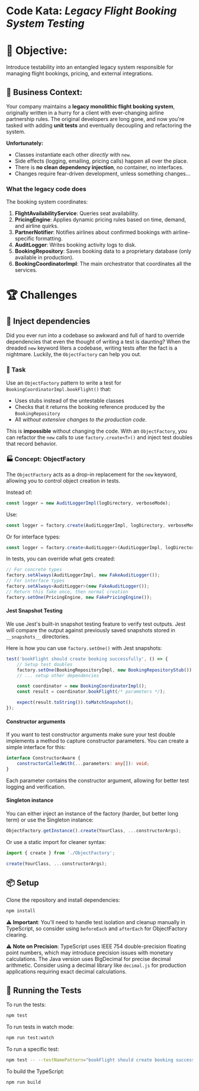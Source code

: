 # Code Kata: *Legacy Flight Booking System Testing*

# 🎯 Objective:

Introduce testability into an entangled legacy system responsible for managing flight bookings, pricing, and external integrations.

## 💼 Business Context:

Your company maintains a **legacy monolithic flight booking system**, originally written in a hurry for a client with ever-changing airline partnership rules. The original developers are long gone, and now you're tasked with adding **unit tests** and eventually decoupling and refactoring the system.

**Unfortunately:**

* Classes instantiate each other *directly* with `new`.
* Side effects (logging, emailing, pricing calls) happen all over the place.
* There is **no clean dependency injection**, no container, no interfaces.
* Changes require fear-driven development, unless something changes…

### What the legacy code does

The booking system coordinates:

1. **FlightAvailabilityService**: Queries seat availability.
2. **PricingEngine**: Applies dynamic pricing rules based on time, demand, and airline quirks.
3. **PartnerNotifier**: Notifies airlines about confirmed bookings with airline-specific formatting.
4. **AuditLogger**: Writes booking activity logs to disk.
5. **BookingRepository**: Saves booking data to a proprietary database (only available in production).
6. **BookingCoordinatorImpl**: The main orchestrator that coordinates all the services.

# 🏆 Challenges

## 🥉 Inject dependencies

Did you ever run into a codebase so awkward and full of hard to override dependencies that even the thought of writing a test is daunting? When the dreaded `new` keyword liters a codebase, writing tests after the fact is a nightmare. Luckily, the `ObjectFactory` can help you out.

### 🔧 Task

Use an `ObjectFactory` pattern to write a test for `BookingCoordinatorImpl.bookFlight()` that:
* Uses stubs instead of the untestable classes
* Checks that it returns the booking reference produced by the `BookingRepository`
* All *without extensive changes to the production code*.

This is **impossible** without changing the code. With an `ObjectFactory`, you can refactor the `new` calls to use `factory.create<T>()` and inject test doubles that record behavior.

### 🏭 Concept: ObjectFactory

The `ObjectFactory` acts as a drop-in replacement for the `new` keyword, allowing you to control object creation in tests.

Instead of:
```typescript
const logger = new AuditLoggerImpl(logDirectory, verboseMode);
```

Use:
```typescript
const logger = factory.create(AuditLoggerImpl, logDirectory, verboseMode);
```

Or for interface types:
```typescript
const logger = factory.create<AuditLogger>(AuditLoggerImpl, logDirectory, verboseMode);
```

In tests, you can override what gets created:
```typescript
// For concrete types
factory.setAlways(AuditLoggerImpl, new FakeAuditLogger());
// For interface types
factory.setAlways<AuditLogger>(new FakeAuditLogger());
// Return this fake once, then normal creation
factory.setOne(PricingEngine, new FakePricingEngine());
```

#### Jest Snapshot Testing

We use Jest's built-in snapshot testing feature to verify test outputs. Jest will compare the output against previously saved snapshots stored in `__snapshots__` directories.

Here is how you can use `factory.setOne()` with Jest snapshots:

```typescript
test('bookFlight should create booking successfully', () => {
    // Setup test doubles
    factory.setOne(BookingRepositoryImpl, new BookingRepositoryStub());
    // ... setup other dependencies

    const coordinator = new BookingCoordinatorImpl();
    const result = coordinator.bookFlight(/* parameters */);

    expect(result.toString()).toMatchSnapshot();
});
```

#### Constructor arguments

If you want to test constructor arguments make sure your test double implements a method to capture constructor parameters. You can create a simple interface for this:

```typescript
interface ConstructorAware {
    constructorCalledWith(...parameters: any[]): void;
}
```

Each parameter contains the constructor argument, allowing for better test logging and verification.

#### Singleton instance

You can either inject an instance of the factory (harder, but better long term) or use the Singleton instance:
```typescript
ObjectFactory.getInstance().create(YourClass, ...constructorArgs);
```

Or use a static import for cleaner syntax:
```typescript
import { create } from './ObjectFactory';

create(YourClass, ...constructorArgs);
```

## 📦 Setup

Clone the repository and install dependencies:
```bash
npm install
```

⚠️ **Important**: You'll need to handle test isolation and cleanup manually in TypeScript, so consider using `beforeEach` and `afterEach` for ObjectFactory clearing.

⚠️ **Note on Precision**: TypeScript uses IEEE 754 double-precision floating point numbers, which may introduce precision issues with monetary calculations. The Java version uses BigDecimal for precise decimal arithmetic. Consider using a decimal library like `decimal.js` for production applications requiring exact decimal calculations.

## 🚀 Running the Tests

To run the tests:

```bash
npm test
```

To run tests in watch mode:

```bash
npm run test:watch
```

To run a specific test:

```bash
npm test -- --testNamePattern="bookFlight should create booking successfully"
```

To build the TypeScript:

```bash
npm run build
```